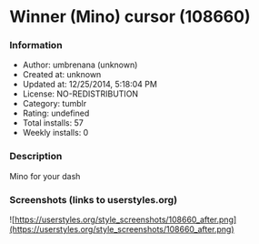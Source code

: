 # Winner (Mino) cursor (108660)

### Information
- Author: umbrenana (unknown)
- Created at: unknown
- Updated at: 12/25/2014, 5:18:04 PM
- License: NO-REDISTRIBUTION
- Category: tumblr
- Rating: undefined
- Total installs: 57
- Weekly installs: 0


### Description
Mino for your dash


### Screenshots (links to userstyles.org)
![https://userstyles.org/style_screenshots/108660_after.png](https://userstyles.org/style_screenshots/108660_after.png)



